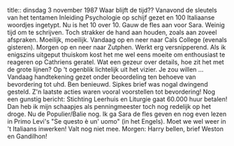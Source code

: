 title:: dinsdag 3 november 1987
Waar blijft de tijd?? Vanavond de sleutels van het tentamen Inleiding Psychologie op schijf gezet en 100 Italiaanse woordjes ingetypt. Nu is het 10 over 10. Gauw de fles aan voor Sara. Weinig tijd om te schrijven. Toch strakker de hand aan houden, zoals aan zoveel afspraken. Moeilijk, moeilijk. Vandaag op en neer naar Cals College (evenals gisteren). Morgen op en neer naar Zutphen. Werkt erg versnipperend. Als ik enigszins uitgeput thuiskom kost het me wel eens moeite om enthousiast te reageren op Cathriens geratel. Wat een gezeur over details, hoe zit het met de grote lijnen? Op 't ogenblik lichtelijk uit het vizier. Je zou willen ... Vandaag handtekening gezet onder beoordeling ten behoeve van bevordering tot uhd. Ben benieuwd. Sipkes brief was nogal dwingend gesteld. Z'n laatste acties waren vooral voorstellen tot bevordering! Nog een gunstig bericht: Stichting Leerhuis en Liturgie gaat 60.000 huur betalen! Dan heb ik mijn schaapjes als penningmeester toch nog redelijk op het droge. Nu de Populier/Balie nog. Ik ga Sara de fles geven en nog even lezen in Primo Levi's "Se questo è un' uomo" (in het Engels). Moet we wel weer in 't Italiaans inwerken! Valt nog niet mee. Morgen: Harry bellen, brief Weston en Gandilhon!
